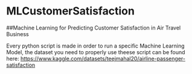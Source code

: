 # MLCustomerSatisfaction
##Machine Learning for Predicting Customer Satisfaction in Air Travel Business

Every python script is made in order to run a specific Machine Learning Model, the dataset you need to properly use theese script can be found here: https://www.kaggle.com/datasets/teejmahal20/airline-passenger-satisfaction
